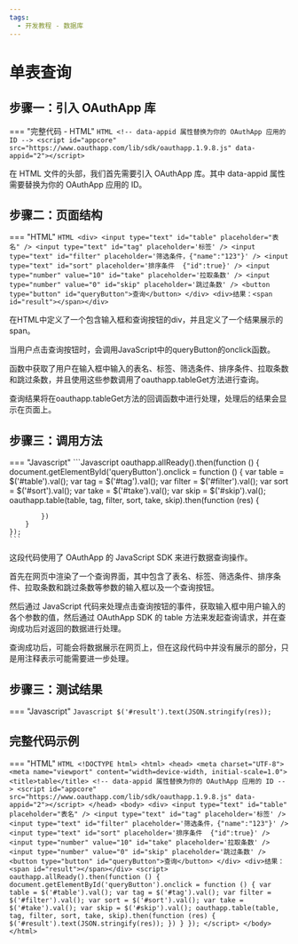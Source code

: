 ```yaml
---
tags:
  - 开发教程 - 数据库
---
```


# 单表查询


## 步骤一：引入 OAuthApp 库
=== "完整代码 - HTML"
    ```HTML
    <!-- data-appid 属性替换为你的 OAuthApp 应用的 ID -->
    <script id="appcore" src="https://www.oauthapp.com/lib/sdk/oauthapp.1.9.8.js" data-appid="2"></script>
    ```

在 HTML 文件的头部，我们首先需要引入 OAuthApp 库。其中 data-appid 属性需要替换为你的 OAuthApp 应用的 ID。


## 步骤二：页面结构
=== "HTML"
    ```HTML
    <div>
        <input type="text" id="table" placeholder="表名" />
        <input type="text" id="tag" placeholder='标签' />
        <input type="text" id="filter" placeholder='筛选条件，{"name":"123"}' />
        <input type="text" id="sort" placeholder='排序条件  {"id":true}' />
        <input type="number" value="10" id="take" placeholder='拉取条数' />
        <input type="number" value="0" id="skip" placeholder='跳过条数' />
        <button type="button" id="queryButton">查询</button>
    </div>
    <div>结果：<span id="result"></span></div>
    ```

在HTML中定义了一个包含输入框和查询按钮的div，并且定义了一个结果展示的span。

当用户点击查询按钮时，会调用JavaScript中的queryButton的onclick函数。

函数中获取了用户在输入框中输入的表名、标签、筛选条件、排序条件、拉取条数和跳过条数，并且使用这些参数调用了oauthapp.tableGet方法进行查询。

查询结果将在oauthapp.tableGet方法的回调函数中进行处理，处理后的结果会显示在页面上。


## 步骤三：调用方法

=== "Javascript"
    ```Javascript
    oauthapp.allReady().then(function () {
        document.getElementById('queryButton').onclick = function () {
            var table = $('#table').val();
            var tag = $('#tag').val();
            var filter = $('#filter').val();
            var sort = $('#sort').val();
            var take = $('#take').val();
            var skip = $('#skip').val();
            oauthapp.table(table, tag, filter, sort, take, skip).then(function (res) {
               
            })
        }
    });
    ```

这段代码使用了 OAuthApp 的 JavaScript SDK 来进行数据查询操作。

首先在网页中渲染了一个查询界面，其中包含了表名、标签、筛选条件、排序条件、拉取条数和跳过条数等参数的输入框以及一个查询按钮。

然后通过 JavaScript 代码来处理点击查询按钮的事件，获取输入框中用户输入的各个参数的值，然后通过 OAuthApp SDK 的 table 方法来发起查询请求，并在查询成功后对返回的数据进行处理。

查询成功后，可能会将数据展示在网页上，但在这段代码中并没有展示的部分，只是用注释表示可能需要进一步处理。


## 步骤三：测试结果

=== "Javascript"
    ```Javascript
     $('#result').text(JSON.stringify(res));
    ```



## 完整代码示例

=== "HTML"
    ```HTML
    <!DOCTYPE html>
    <html>
    <head>
        <meta charset="UTF-8">
        <meta name="viewport" content="width=device-width, initial-scale=1.0">
        <title>table</title>
        <!-- data-appid 属性替换为你的 OAuthApp 应用的 ID -->
        <script id="appcore" src="https://www.oauthapp.com/lib/sdk/oauthapp.1.9.8.js" data-appid="2"></script>
    </head>
    <body>
        <div>
            <input type="text" id="table" placeholder="表名" />
            <input type="text" id="tag" placeholder='标签' />
            <input type="text" id="filter" placeholder='筛选条件，{"name":"123"}' />
            <input type="text" id="sort" placeholder='排序条件  {"id":true}' />
            <input type="number" value="10" id="take" placeholder='拉取条数' />
            <input type="number" value="0" id="skip" placeholder='跳过条数' />
            <button type="button" id="queryButton">查询</button>
        </div>
        <div>结果：<span id="result"></span></div>
        <script>
            oauthapp.allReady().then(function () {
                document.getElementById('queryButton').onclick = function () {
                    var table = $('#table').val();
                    var tag = $('#tag').val();
                    var filter = $('#filter').val();
                    var sort = $('#sort').val();
                    var take = $('#take').val();
                    var skip = $('#skip').val();
                    oauthapp.table(table, tag, filter, sort, take, skip).then(function (res) {
                        $('#result').text(JSON.stringify(res));
                    })
                }
            });
        </script>
    </body>
    </html>
    ```

